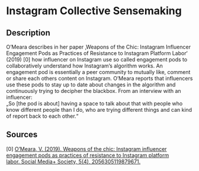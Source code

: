 # Instagram Collective Sensemaking

## Description

O’Meara describes in her paper ‚Weapons of the Chic: Instagram Influencer Engagement Pods as Practices of Resistance to Instagram Platform Labor‘ (2019) [0] how influencer on Instagram use so called engagement pods to collaboratively understand how Instagram’s algorithm works. An engagement pod is essentially a peer community to mutually like, comment or share each others content on Instagram. O’Meara reports that influencers use these pods to stay up to date about changes in the algorithm and continuously trying to decipher the blackbox. From an interview with an influencer:   
„So [the pod is about] having a space to talk about that with people who know different people than I do, who are trying different things and can kind of report back to each other.“   

## Sources

[0] [O’Meara, V. (2019). Weapons of the chic: Instagram influencer engagement pods as practices of resistance to Instagram platform labor. Social Media+ Society, 5(4), 2056305119879671.](https://doi.org/10.1177/2056305119879671)
